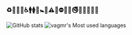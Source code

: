 ### ♻🏧🚮🚰♿🚹🚺🚻🚼🚾⚠🚸⛔🚫🚳🚭🚯🚱🚷🔞💈
![GitHub stats](https://github-readme-stats.vercel.app/api?username=vagmr&show_icons=true&theme=gruvbox&count_private=true&hide=stars,commits,prs,issues,contribs)
![vagmr's Most used languages](https://github-readme-stats.vercel.app/api/top-langs/?username=vagmr&layout=compact&langs_count=5&count_private=true)
 

